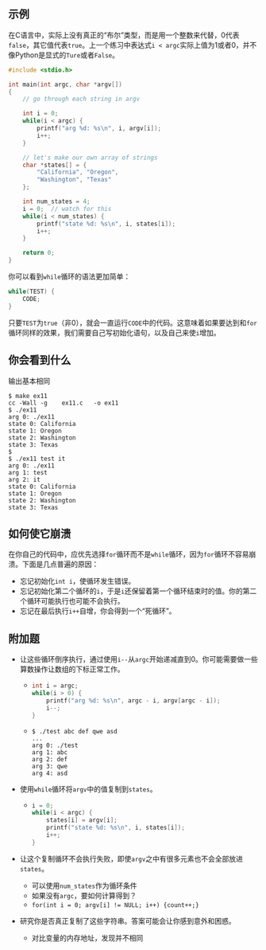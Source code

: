 ## 示例

在C语言中，实际上没有真正的“布尔”类型，而是用一个整数来代替，0代表`false`，其它值代表`true`。上一个练习中表达式`i < argc`实际上值为1或者0，并不像Python是显式的`Ture`或者`False`。

```c
#include <stdio.h>

int main(int argc, char *argv[])
{
    // go through each string in argv

    int i = 0;
    while(i < argc) {
        printf("arg %d: %s\n", i, argv[i]);
        i++;
    }

    // let's make our own array of strings
    char *states[] = {
        "California", "Oregon",
        "Washington", "Texas"
    };

    int num_states = 4;
    i = 0;  // watch for this
    while(i < num_states) {
        printf("state %d: %s\n", i, states[i]);
        i++;
    }

    return 0;
}
```

你可以看到`while`循环的语法更加简单：

```c
while(TEST) {
    CODE;
}
```

只要`TEST`为`true`（非0），就会一直运行`CODE`中的代码。这意味着如果要达到和`for`循环同样的效果，我们需要自己写初始化语句，以及自己来使`i`增加。

## 你会看到什么

输出基本相同

```shell
$ make ex11
cc -Wall -g    ex11.c   -o ex11
$ ./ex11
arg 0: ./ex11
state 0: California
state 1: Oregon
state 2: Washington
state 3: Texas
$
$ ./ex11 test it
arg 0: ./ex11
arg 1: test
arg 2: it
state 0: California
state 1: Oregon
state 2: Washington
state 3: Texas
```

## 如何使它崩溃

在你自己的代码中，应优先选择`for`循环而不是`while`循环，因为`for`循环不容易崩溃。下面是几点普遍的原因：

- 忘记初始化`int i`，使循环发生错误。
- 忘记初始化第二个循环的`i`，于是`i`还保留着第一个循环结束时的值。你的第二个循环可能执行也可能不会执行。
- 忘记在最后执行`i++`自增，你会得到一个“死循环”。

## 附加题

- 让这些循环倒序执行，通过使用`i--`从`argc`开始递减直到0。你可能需要做一些算数操作让数组的下标正常工作。

  - ```c
    int i = argc; 
    while(i > 0) { 
    	printf("arg %d: %s\n", argc - i, argv[argc - i]); 
        i--; 
    }
    ```

  - ```shell
    $ ./test abc def qwe asd
    ...
    arg 0: ./test
    arg 1: abc
    arg 2: def
    arg 3: qwe
    arg 4: asd
    ```

- 使用`while`循环将`argv`中的值复制到`states`。

  - ```c
    i = 0;
    while(i < argc) {
    	states[i] = argv[i];
    	printf("state %d: %s\n", i, states[i]);
    	i++;
    }
    ```

- 让这个复制循环不会执行失败，即使`argv`之中有很多元素也不会全部放进`states`。

  - 可以使用`num_states`作为循环条件
  - 如果没有`argc`，要如何计算得到？
  - `for(int i = 0; argv[i] != NULL; i++) {count++;}`

- 研究你是否真正复制了这些字符串。答案可能会让你感到意外和困惑。

  - 对比变量的内存地址，发现并不相同

